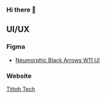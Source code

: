 ### Hi there 👋

## UI/UX
### Figma
- [Neumorphic Black Arrows W11 UI](https://www.figma.com/file/wFC9WJoHztDEETGJI0d90h/Neuromorphic-Silver-Black-W11?node-id=31%3A18)

### Website

[Tittoh Tech](https://profile.tittohtech.com)

<!--
**Tittoh/Tittoh** is a ✨ _special_ ✨ repository because its `README.md` (this file) appears on your GitHub profile.

Here are some ideas to get you started:

- 🔭 I’m currently working on ...
- 🌱 I’m currently learning ...
- 👯 I’m looking to collaborate on ...
- 🤔 I’m looking for help with ...
- 💬 Ask me about ...
- 📫 How to reach me: ...
- 😄 Pronouns: ...
- ⚡ Fun fact: ...
-->
